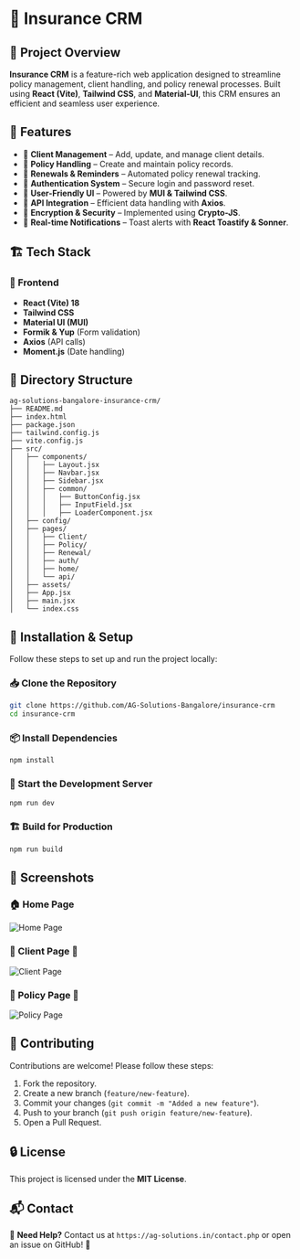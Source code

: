 # 🚀 Insurance CRM

## 📌 Project Overview

**Insurance CRM** is a feature-rich web application designed to streamline policy management, client handling, and policy renewal processes. Built using **React (Vite)**, **Tailwind CSS**, and **Material-UI**, this CRM ensures an efficient and seamless user experience.

## 🎯 Features

- 🔹 **Client Management** – Add, update, and manage client details.
- 🔹 **Policy Handling** – Create and maintain policy records.
- 🔹 **Renewals & Reminders** – Automated policy renewal tracking.
- 🔹 **Authentication System** – Secure login and password reset.
- 🔹 **User-Friendly UI** – Powered by **MUI & Tailwind CSS**.
- 🔹 **API Integration** – Efficient data handling with **Axios**.
- 🔹 **Encryption & Security** – Implemented using **Crypto-JS**.
- 🔹 **Real-time Notifications** – Toast alerts with **React Toastify & Sonner**.

## 🏗️ Tech Stack

### 🔧 Frontend

- **React (Vite) 18**
- **Tailwind CSS**
- **Material UI (MUI)**
- **Formik & Yup** (Form validation)
- **Axios** (API calls)
- **Moment.js** (Date handling)

## 📂 Directory Structure

```
ag-solutions-bangalore-insurance-crm/
├── README.md
├── index.html
├── package.json
├── tailwind.config.js
├── vite.config.js
├── src/
│   ├── components/
│   │   ├── Layout.jsx
│   │   ├── Navbar.jsx
│   │   ├── Sidebar.jsx
│   │   ├── common/
│   │   │   ├── ButtonConfig.jsx
│   │   │   ├── InputField.jsx
│   │   │   ├── LoaderComponent.jsx
│   ├── config/
│   ├── pages/
│   │   ├── Client/
│   │   ├── Policy/
│   │   ├── Renewal/
│   │   ├── auth/
│   │   ├── home/
│   │   └── api/
│   ├── assets/
│   ├── App.jsx
│   ├── main.jsx
│   └── index.css
```

## 🔨 Installation & Setup

Follow these steps to set up and run the project locally:

### 📥 Clone the Repository

```bash
git clone https://github.com/AG-Solutions-Bangalore/insurance-crm
cd insurance-crm
```

### 📦 Install Dependencies

```bash
npm install
```

### 🚀 Start the Development Server

```bash
npm run dev
```

### 🏗️ Build for Production

```bash
npm run build
```

## 📸 Screenshots

### 🏠 Home Page

![Home Page](src/assets/home.png)

### 👥 Client Page 👤

![Client Page](src/assets/client.png)

### 📜 Policy Page 📝

![Policy Page](src/assets/policy.png)

## 🤝 Contributing

Contributions are welcome! Please follow these steps:

1. Fork the repository.
2. Create a new branch (`feature/new-feature`).
3. Commit your changes (`git commit -m "Added a new feature"`).
4. Push to your branch (`git push origin feature/new-feature`).
5. Open a Pull Request.

## 🔒 License

This project is licensed under the **MIT License**.

## 📬 Contact

📩 **Need Help?** Contact us at `https://ag-solutions.in/contact.php` or open an issue on GitHub! 🚀
